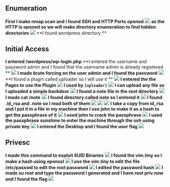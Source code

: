 ## Enumeration
**First I make nmap scan and I found SSH and HTTP Ports opened**
<img src="https://github.com/ahmmmeeedsherif/sunshinectf-writeup/blob/main/1.png" />
**as the HTTP is opened so we will make directory enumeration to find hidden directories**
<img src="https://github.com/ahmmmeeedsherif/sunshinectf-writeup/blob/main/2.png" />
**I found wordpress directory **
## Initial Access
**I entered /wordpress/wp-login.php**
**I entered the username and password admin and I found that the username admin is already registered **
<img src="https://github.com/ahmmmeeedsherif/sunshinectf-writeup/blob/main/3.png" />
**I made brute forcing on the user admin and I found the password**
<img src="https://github.com/ahmmmeeedsherif/sunshinectf-writeup/blob/main/4.png" />
**I found a plugin called uploader so I will use it **
<img src="https://github.com/ahmmmeeedsherif/sunshinectf-writeup/blob/main/5.png" />
**I entered the the Pages to use the Plugin**
<img src="https://github.com/ahmmmeeedsherif/sunshinectf-writeup/blob/main/6.png" />
**I used by `[uploader]`**
<img src="https://github.com/ahmmmeeedsherif/sunshinectf-writeup/blob/main/7.png" />
**I can upload any file so I uploaded a simple backdoor**
<img src="https://github.com/ahmmmeeedsherif/sunshinectf-writeup/blob/main/8.png" />
**I found a note file in the root directory**
<img src="https://github.com/ahmmmeeedsherif/sunshinectf-writeup/blob/main/9.png" />
**I made cat /note**
<img src="https://github.com/ahmmmeeedsherif/sunshinectf-writeup/blob/main/10.png" />
**I found directory called note so I entered it**
<img src="https://github.com/ahmmmeeedsherif/sunshinectf-writeup/blob/main/11.png" />
**I found .id_rsa and .note so I read both of them**
<img src="https://github.com/ahmmmeeedsherif/sunshinectf-writeup/blob/main/12.png" />
<img src="https://github.com/ahmmmeeedsherif/sunshinectf-writeup/blob/main/13.png" />
<img src="https://github.com/ahmmmeeedsherif/sunshinectf-writeup/blob/main/14.png" />
**I take a copy from id_rsa and I put it in a file in my machine then I use john to make it as a hash to get the passphrase of it**
<img src="https://github.com/ahmmmeeedsherif/sunshinectf-writeup/blob/main/15.png" />
**I used john to crack the passphrase**
<img src="https://github.com/ahmmmeeedsherif/sunshinectf-writeup/blob/main/16.png" />
**I used the passphrase sunshine to enter the machine through the ssh using private key**
<img src="https://github.com/ahmmmeeedsherif/sunshinectf-writeup/blob/main/17.png" />
**I entered the Desktop and I found the user flag**
<img src="https://github.com/ahmmmeeedsherif/sunshinectf-writeup/blob/main/18.png" />
## Privesc 
**I made this command to exploit SUID Binaries**
<img src="https://github.com/ahmmmeeedsherif/sunshinectf-writeup/blob/main/19.png" />
**I found the vim.tiny so I make a hash using openssl**
<img src="https://github.com/ahmmmeeedsherif/sunshinectf-writeup/blob/main/20.png" />
**I use the vim.tiny to edit the file /etc/passwd to edit the root password**
<img src="https://github.com/ahmmmeeedsherif/sunshinectf-writeup/blob/main/21.png" />
**I edited the password hash**
<img src="https://github.com/ahmmmeeedsherif/sunshinectf-writeup/blob/main/22.png" />
**I made su root and type the password I generated and I have root priv now
and I found the flag**
<img src="https://github.com/ahmmmeeedsherif/sunshinectf-writeup/blob/main/23.png" />
